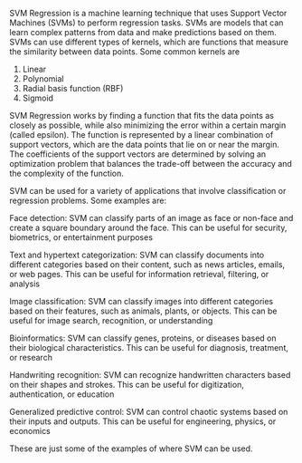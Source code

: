 SVM Regression is a machine learning technique that uses Support Vector Machines (SVMs) to perform regression tasks. SVMs are models that can learn complex patterns from data and make predictions based on them. SVMs can use different types of kernels, which are functions that measure the similarity between data points. Some common kernels are 

1. Linear
2. Polynomial
3. Radial basis function (RBF)
4. Sigmoid


SVM Regression works by finding a function that fits the data points as closely as possible, while also minimizing the error within a certain margin (called epsilon). The function is represented by a linear combination of support vectors, which are the data points that lie on or near the margin. The coefficients of the support vectors are determined by solving an optimization problem that balances the trade-off between the accuracy and the complexity of the function.


SVM can be used for a variety of applications that involve classification or regression problems. Some examples are:

Face detection: SVM can classify parts of an image as face or non-face and create a square boundary around the face. This can be useful for security, biometrics, or entertainment purposes

Text and hypertext categorization: SVM can classify documents into different categories based on their content, such as news articles, emails, or web pages. This can be useful for information retrieval, filtering, or analysis

Image classification: SVM can classify images into different categories based on their features, such as animals, plants, or objects. This can be useful for image search, recognition, or understanding

Bioinformatics: SVM can classify genes, proteins, or diseases based on their biological characteristics. This can be useful for diagnosis, treatment, or research

Handwriting recognition: SVM can recognize handwritten characters based on their shapes and strokes. This can be useful for digitization, authentication, or education

Generalized predictive control: SVM can control chaotic systems based on their inputs and outputs. This can be useful for engineering, physics, or economics

These are just some of the examples of where SVM can be used. 